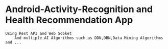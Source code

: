 # Android-Activity-Recognition and Health Recommendation App
	Using Rest API and Web Scoket 
		And multiple AI Algorithms such as DDN,DBN,Data Mining Algorithms and ...
